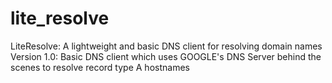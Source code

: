 # lite_resolve
LiteResolve: A lightweight and basic DNS client for resolving domain names
Version 1.0: Basic DNS client which uses GOOGLE's DNS Server behind the scenes to resolve record type A hostnames
